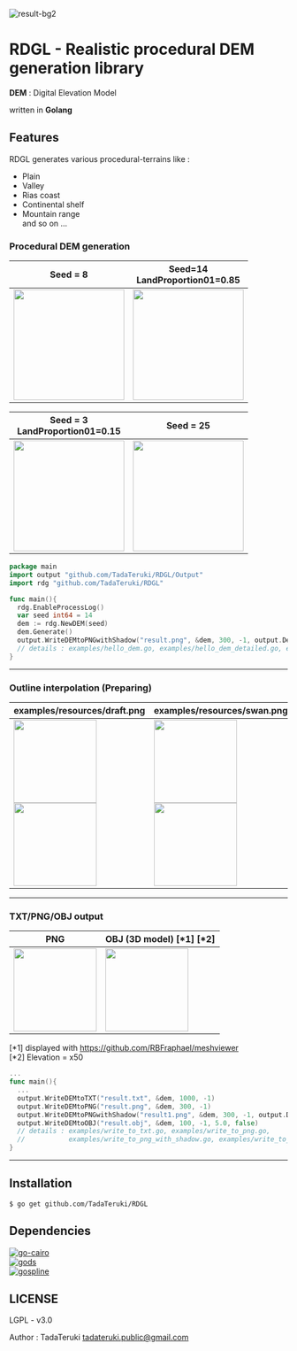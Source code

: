 

![result-bg2](https://user-images.githubusercontent.com/57752033/144701904-1a87e028-6904-4f99-93d4-062fac35c45b.png)

# RDGL - Realistic procedural DEM generation library

**DEM** : Digital Elevation Model

written in **Golang**

## Features

RDGL generates various procedural-terrains like :
 - Plain
 - Valley
 - Rias coast
 - Continental shelf
 - Mountain range
<br>and so on ...


### Procedural DEM generation

|Seed = 8|Seed=14<br>LandProportion01=0.85|
|---|---|
|<img src="https://user-images.githubusercontent.com/57752033/144703940-64409bae-8279-4bf1-9b6c-df8f3a44ce2d.png" width="200px" height="200px">|<img src="https://user-images.githubusercontent.com/57752033/144704213-c1d2c452-8970-40fb-a219-f904dbf18d1b.png" width="200px" height="200px">|

|Seed = 3<br>LandProportion01=0.15|Seed = 25|
|---|---|
|<img src="https://user-images.githubusercontent.com/57752033/144704154-9f09cbc2-91d1-4ee1-91bb-d8e977acddf8.png" width="200px" height="200px">|<img src="https://user-images.githubusercontent.com/57752033/144704341-eaa2d1ca-49d2-4889-8847-26b7fce88692.png" width="200px" height="200px">|
```go
package main
import output "github.com/TadaTeruki/RDGL/Output"
import rdg "github.com/TadaTeruki/RDGL"

func main(){
  rdg.EnableProcessLog()
  var seed int64 = 14
  dem := rdg.NewDEM(seed)
  dem.Generate()
  output.WriteDEMtoPNGwithShadow("result.png", &dem, 300, -1, output.DefaultShadow(&dem))
  // details : examples/hello_dem.go, examples/hello_dem_detailed.go, examples/write_to_png_with_shadow.go
}
```

___

### Outline interpolation (Preparing)

|examples/resources/draft.png|examples/resources/swan.png|
|---|---|
|<img src="https://user-images.githubusercontent.com/57752033/144703651-cc438a8d-84e3-4ac7-bd37-e10074ad2340.png" height="150px"><br><img src="https://user-images.githubusercontent.com/57752033/144703715-acad18ba-f2c9-4438-aac4-712b112b80e6.png" height="150px">|<img src="https://user-images.githubusercontent.com/57752033/144702040-b51fb5fa-a7f5-4cfb-9bd8-4950b1d05734.jpg" height="150px"><br><img src="https://user-images.githubusercontent.com/57752033/144703435-9a51b668-8640-4ac8-aa9c-0f36871f224d.png" height="150px">|

___

### TXT/PNG/OBJ output

|PNG|OBJ (3D model) [*1] [*2]|
|---|---|
|<img src="https://user-images.githubusercontent.com/57752033/144703530-7a11bd6b-ef2f-4f66-bf7f-e2b42098eedc.png" height="150px">|<img src="https://user-images.githubusercontent.com/57752033/144702174-8a3e0c2b-1645-4f2e-a991-e5ac7ea8e615.gif" height="150px">|

[*1] displayed with https://github.com/RBFraphael/meshviewer <br>
[*2] Elevation = x50

```go
...
func main(){
  ...
  output.WriteDEMtoTXT("result.txt", &dem, 1000, -1)
  output.WriteDEMtoPNG("result.png", &dem, 300, -1)
  output.WriteDEMtoPNGwithShadow("result1.png", &dem, 300, -1, output.DefaultShadow(&dem))
  output.WriteDEMtoOBJ("result.obj", &dem, 100, -1, 5.0, false)
  // details : examples/write_to_txt.go, examples/write_to_png.go,
  //           examples/write_to_png_with_shadow.go, examples/write_to_obj.go
}
```

___

## Installation

```
$ go get github.com/TadaTeruki/RDGL
```

## Dependencies

[![go-cairo](https://github-readme-stats.vercel.app/api/pin/?username=ungerik&repo=go-cairo)](https://github.com/ungerik/go-cairo)<br>
[![gods](https://github-readme-stats.vercel.app/api/pin/?username=emirpasic&repo=gods)](https://github.com/emirpasic/gods)<br>
[![gospline](https://github-readme-stats.vercel.app/api/pin/?username=cnkei&repo=gospline)](https://github.com/cnkei/gospline)<br>

## LICENSE

LGPL - v3.0

Author : TadaTeruki tadateruki.public@gmail.com
